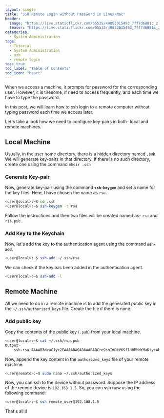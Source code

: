 ```yaml
---
layout: single
title: "SSH Remote Login without Password in Linux/Mac"
header:
  image: "https://live.staticflickr.com/65535/49853015493_7ff7d6881c_z.jpg"
  teaser: "https://live.staticflickr.com/65535/49853015493_7ff7d6881c_z.jpg"
categories:
  - System Administration
tags:
  - Tutorial
  - System Administration
  - ssh
  - remote login
toc: true
toc_label: "Table of Contents"
toc_icon: "heart"
---
```



When we access a machine, it prompts for password for the corresponding user. However, it is tiresome, if need to access frequently, and each time we have to type the password.

In this post, we will learn how to ssh login to a remote computer without typing password each time we access later.

Let's take a look how we need to configure key-pairs in both- local and remote machines.

## Local Machine
Usually, in the user home directory, there is a hidden directory named **`.ssh`**. We will generate key-pairs in that directory. If there is no such directory, create one using the command `mkdir .ssh`

### Generate Key-pair
Now, generate key-pair using the command **`ssh-keygen`** and set a name for the key files. Here, I have chosen the name as `rsa`. 
```bash
<user@local>:~$ cd .ssh
<user@local>:~$ ssh-keygen -t rsa
```

Follow the instructions and then two files will be created named as- `rsa` and `rsa.pub`. 

### Add Key to the Keychain 
Now, let's add the key to the authentication agent using the command **`ssh-add`**.
```bash
<user@local>:~$ ssh-add ~/.ssh/rsa
```
We can check if the key has been added in the authentication agent.
```bash
<user@local>:~$ ssh-add -l
```

## Remote Machine
All we need to do in a remote machine is to add the generated public key in the `~/.ssh/authorized_keys` file. Create the file if there is none.

### Add public key
Copy the contents of the public key (`.pub`) from your local machine.
```bash
<user@local>:~$ cat ~/.ssh/rsa.pub
Output>
	ssh-rsa AAAAB3NzaC1yc2EAAAADAQABAAABAQCre9snImDkV6SflHBMhNYMaKty+ADpeKAs5cJi3z/SGIwuH/eWOkVIFCkZye/BdKurtuX8rtXYXudQCXZ8arzHdaeTwP135e8fefDDZ9cMqyyCf0IlCkLw0ydrInfPzpsu2L2pqlqUiM2Urjpo0AVF4XuBbo/RBcXe49l91AFkjvrBSFIaxlRCV36R5NYBGmLqSEDTDSpmspxjaa2bbwT0X/oS+WQkp6FHHX0x67YeoEjf1qP5DMmbWKeiyqJeMkdhmeVjlnuFLkpZrS+m2vuchmuCHrGkNov6FjLTalE2Koe1YxzI13GpDMFZglFWoz7CfJWHtv9ZD5oQgAssNTwj mrx@mrx-Inspiron-5548
```

Now, append the key content in the `authorized_keys` file of your remote machine.
```bash
<user@remote>:~$ sudo nano ~/.ssh/authorized_keys
```

Now, you can ssh to the device without password. Suppose the IP address of the remote device is `192.168.1.5`. So, you can ssh now using the following command:
```bash
<user@local>:~$ ssh remote_user@192.168.1.5
```

That's all!!!
<!--stackedit_data:
eyJoaXN0b3J5IjpbOTE3NzI2NjMzLC01MTg3NTMyMTYsLTI1Nj
I5Mjc0MywxODAzMzA3NjA2XX0=
-->